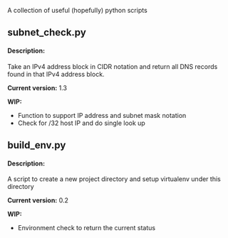 A collection of useful (hopefully) python scripts

## subnet_check.py

#### Description:
Take an IPv4 address block in CIDR notation and return all DNS records
found in that IPv4 address block.

**Current version:**
1.3

**WIP:**
- Function to support IP address and subnet mask notation
- Check for /32 host IP and do single look up

## build_env.py


#### Description:
A script to create a new project directory and setup virtualenv under this
directory

**Current version:**
0.2

**WIP:**
- Environment check to return the current status
